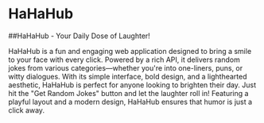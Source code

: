 # HaHaHub
##HaHaHub - Your Daily Dose of Laughter!

HaHaHub is a fun and engaging web application designed to bring a smile to your face with every click. Powered by a rich API, it delivers random jokes from various categories—whether you're into one-liners, puns, or witty dialogues. With its simple interface, bold design, and a lighthearted aesthetic, HaHaHub is perfect for anyone looking to brighten their day. Just hit the "Get Random Jokes" button and let the laughter roll in! Featuring a playful layout and a modern design, HaHaHub ensures that humor is just a click away.
